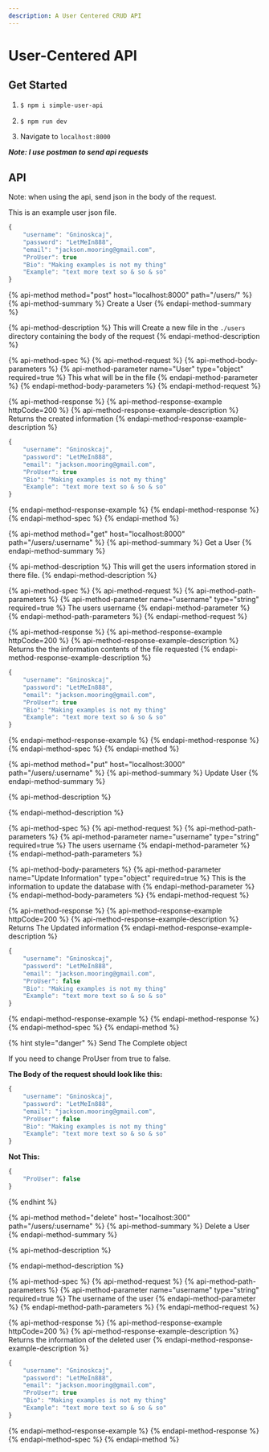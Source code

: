 ```yaml
---
description: A User Centered CRUD API
---
```


# User-Centered API

## Get Started

1. ```bash
   $ npm i simple-user-api
   ```
2. ```bash
   $ npm run dev
   ```
3. Navigate to `localhost:8000`

_**Note: I use postman to send api requests**_

## API

Note: when using the api, send json in the body of the request.

This is an example user json file.

```javascript
{
    "username": "Gninoskcaj",
    "password": "LetMeIn888",
    "email": "jackson.mooring@gmail.com",
    "ProUser": true
    "Bio": "Making examples is not my thing"
    "Example": "text more text so & so & so"
}
```

{% api-method method="post" host="localhost:8000" path="/users/" %}
{% api-method-summary %}
Create a User
{% endapi-method-summary %}

{% api-method-description %}
This will Create a new file in the `./users` directory containing the body of the request
{% endapi-method-description %}

{% api-method-spec %}
{% api-method-request %}
{% api-method-body-parameters %}
{% api-method-parameter name="User" type="object" required=true %}
This what will be in the file
{% endapi-method-parameter %}
{% endapi-method-body-parameters %}
{% endapi-method-request %}

{% api-method-response %}
{% api-method-response-example httpCode=200 %}
{% api-method-response-example-description %}
Returns the created information
{% endapi-method-response-example-description %}

```javascript
{
    "username": "Gninoskcaj",
    "password": "LetMeIn888",
    "email": "jackson.mooring@gmail.com",
    "ProUser": true
    "Bio": "Making examples is not my thing"
    "Example": "text more text so & so & so"
}
```
{% endapi-method-response-example %}
{% endapi-method-response %}
{% endapi-method-spec %}
{% endapi-method %}

{% api-method method="get" host="localhost:8000" path="/users/:username" %}
{% api-method-summary %}
Get a User
{% endapi-method-summary %}

{% api-method-description %}
This will get the users information stored in there file.
{% endapi-method-description %}

{% api-method-spec %}
{% api-method-request %}
{% api-method-path-parameters %}
{% api-method-parameter name="username" type="string" required=true %}
The users username
{% endapi-method-parameter %}
{% endapi-method-path-parameters %}
{% endapi-method-request %}

{% api-method-response %}
{% api-method-response-example httpCode=200 %}
{% api-method-response-example-description %}
Returns the the information contents of the file requested
{% endapi-method-response-example-description %}

```javascript
{
    "username": "Gninoskcaj",
    "password": "LetMeIn888",
    "email": "jackson.mooring@gmail.com",
    "ProUser": true
    "Bio": "Making examples is not my thing"
    "Example": "text more text so & so & so"
}
```
{% endapi-method-response-example %}
{% endapi-method-response %}
{% endapi-method-spec %}
{% endapi-method %}

{% api-method method="put" host="localhost:3000" path="/users/:username" %}
{% api-method-summary %}
Update User
{% endapi-method-summary %}

{% api-method-description %}

{% endapi-method-description %}

{% api-method-spec %}
{% api-method-request %}
{% api-method-path-parameters %}
{% api-method-parameter name="username" type="string" required=true %}
The users username
{% endapi-method-parameter %}
{% endapi-method-path-parameters %}

{% api-method-body-parameters %}
{% api-method-parameter name="Update Information" type="object" required=true %}
This is the information to update the database  with
{% endapi-method-parameter %}
{% endapi-method-body-parameters %}
{% endapi-method-request %}

{% api-method-response %}
{% api-method-response-example httpCode=200 %}
{% api-method-response-example-description %}
Returns The Updated information
{% endapi-method-response-example-description %}

```javascript
{
    "username": "Gninoskcaj",
    "password": "LetMeIn888",
    "email": "jackson.mooring@gmail.com",
    "ProUser": false
    "Bio": "Making examples is not my thing"
    "Example": "text more text so & so & so"
}
```
{% endapi-method-response-example %}
{% endapi-method-response %}
{% endapi-method-spec %}
{% endapi-method %}

{% hint style="danger" %}
Send The Complete  object

If you need to change ProUser from true to false. 

**The Body of the request should look like this:**

```javascript
{
    "username": "Gninoskcaj",
    "password": "LetMeIn888",
    "email": "jackson.mooring@gmail.com",
    "ProUser": false
    "Bio": "Making examples is not my thing"
    "Example": "text more text so & so & so"
}
```

**Not This:**

```javascript
{
    "ProUser": false
}
```
{% endhint %}

{% api-method method="delete" host="localhost:300" path="/users/:username" %}
{% api-method-summary %}
Delete a User
{% endapi-method-summary %}

{% api-method-description %}

{% endapi-method-description %}

{% api-method-spec %}
{% api-method-request %}
{% api-method-path-parameters %}
{% api-method-parameter name="username" type="string" required=true %}
The username of the user
{% endapi-method-parameter %}
{% endapi-method-path-parameters %}
{% endapi-method-request %}

{% api-method-response %}
{% api-method-response-example httpCode=200 %}
{% api-method-response-example-description %}
Returns the information of the deleted user
{% endapi-method-response-example-description %}

```javascript
{
    "username": "Gninoskcaj",
    "password": "LetMeIn888",
    "email": "jackson.mooring@gmail.com",
    "ProUser": true
    "Bio": "Making examples is not my thing"
    "Example": "text more text so & so & so"
}
```
{% endapi-method-response-example %}
{% endapi-method-response %}
{% endapi-method-spec %}
{% endapi-method %}

